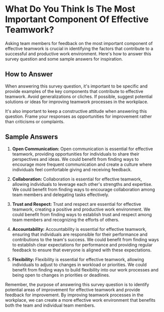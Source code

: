 What Do You Think Is The Most Important Component Of Effective Teamwork?
===============================================================================================

Asking team members for feedback on the most important component of effective teamwork is crucial in identifying the factors that contribute to a successful and productive work environment. Here's how to answer this survey question and some sample answers for inspiration.

How to Answer
-------------

When answering this survey question, it's important to be specific and provide examples of the key components that contribute to effective teamwork. Avoid generalizations or cliches. If possible, suggest potential solutions or ideas for improving teamwork processes in the workplace.

It's also important to keep a constructive attitude when answering this question. Frame your responses as opportunities for improvement rather than criticisms or complaints.

Sample Answers
--------------

1. **Open Communication:** Open communication is essential for effective teamwork, providing opportunities for individuals to share their perspectives and ideas. We could benefit from finding ways to encourage more frequent communication and create a culture where individuals feel comfortable giving and receiving feedback.

2. **Collaboration:** Collaboration is essential for effective teamwork, allowing individuals to leverage each other's strengths and expertise. We could benefit from finding ways to encourage collaboration among team members and delegating tasks effectively.

3. **Trust and Respect:** Trust and respect are essential for effective teamwork, creating a positive and productive work environment. We could benefit from finding ways to establish trust and respect among team members and recognizing the efforts of others.

4. **Accountability:** Accountability is essential for effective teamwork, ensuring that individuals are responsible for their performance and contributions to the team's success. We could benefit from finding ways to establish clear expectations for performance and providing regular feedback to ensure that everyone is aligned with these expectations.

5. **Flexibility:** Flexibility is essential for effective teamwork, allowing individuals to adjust to changes in workload or priorities. We could benefit from finding ways to build flexibility into our work processes and being open to changes in priorities or deadlines.

Remember, the purpose of answering this survey question is to identify potential areas of improvement for effective teamwork and provide feedback for improvement. By improving teamwork processes in the workplace, we can create a more effective work environment that benefits both the team and individual team members.
